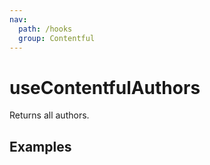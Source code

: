 ```yaml
---
nav:
  path: /hooks
  group: Contentful
---
```


# useContentfulAuthors

Returns all authors.

## Examples

<code src="./demo/demo1.tsx" />
